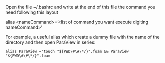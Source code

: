 Open the file \~/.bashrc and write at the end of this file the command
you need following this layout

alias \<nameCommand\>=’\<list of command you want execute digiting
nameCommand\>’

For example, a useful alias which create a dummy file with the name of
the directory and then open ParaView in series:
```console
alias ParaView ='touch "${PWD\#\#\*/}".foam && ParaView "${PWD\#\#\*/}".foam
```